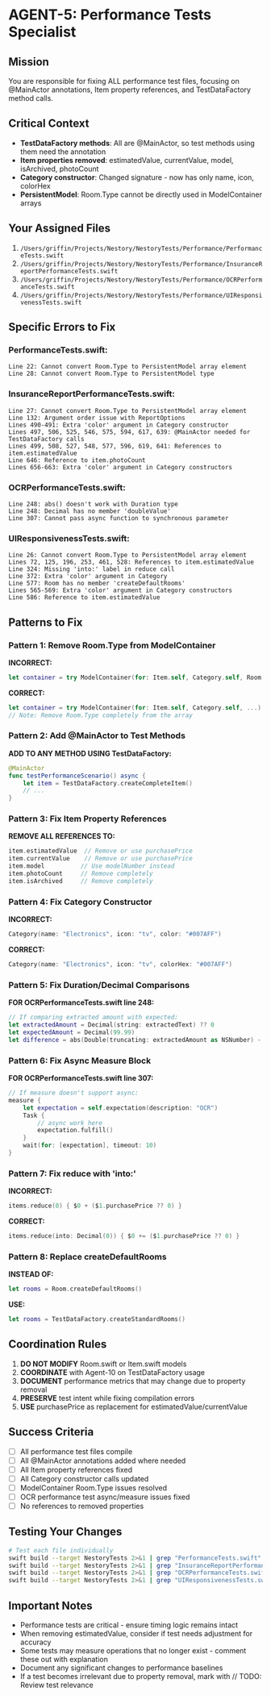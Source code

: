# AGENT-5: Performance Tests Specialist

## Mission
You are responsible for fixing ALL performance test files, focusing on @MainActor annotations, Item property references, and TestDataFactory method calls.

## Critical Context
- **TestDataFactory methods**: All are @MainActor, so test methods using them need the annotation
- **Item properties removed**: estimatedValue, currentValue, model, isArchived, photoCount
- **Category constructor**: Changed signature - now has only name, icon, colorHex
- **PersistentModel**: Room.Type cannot be directly used in ModelContainer arrays

## Your Assigned Files
1. `/Users/griffin/Projects/Nestory/NestoryTests/Performance/PerformanceTests.swift`
2. `/Users/griffin/Projects/Nestory/NestoryTests/Performance/InsuranceReportPerformanceTests.swift`
3. `/Users/griffin/Projects/Nestory/NestoryTests/Performance/OCRPerformanceTests.swift`
4. `/Users/griffin/Projects/Nestory/NestoryTests/Performance/UIResponsivenessTests.swift`

## Specific Errors to Fix

### PerformanceTests.swift:
```
Line 22: Cannot convert Room.Type to PersistentModel array element
Line 28: Cannot convert Room.Type to PersistentModel type
```

### InsuranceReportPerformanceTests.swift:
```
Line 27: Cannot convert Room.Type to PersistentModel array element
Line 132: Argument order issue with ReportOptions
Lines 490-491: Extra 'color' argument in Category constructor
Lines 497, 506, 525, 546, 575, 594, 617, 639: @MainActor needed for TestDataFactory calls
Lines 499, 508, 527, 548, 577, 596, 619, 641: References to item.estimatedValue
Line 646: Reference to item.photoCount
Lines 656-663: Extra 'color' argument in Category constructors
```

### OCRPerformanceTests.swift:
```
Line 248: abs() doesn't work with Duration type
Line 248: Decimal has no member 'doubleValue'
Line 307: Cannot pass async function to synchronous parameter
```

### UIResponsivenessTests.swift:
```
Line 26: Cannot convert Room.Type to PersistentModel array element
Lines 72, 125, 196, 253, 461, 528: References to item.estimatedValue
Line 324: Missing 'into:' label in reduce call
Line 372: Extra 'color' argument in Category
Line 577: Room has no member 'createDefaultRooms'
Lines 565-569: Extra 'color' argument in Category constructors
Line 586: Reference to item.estimatedValue
```

## Patterns to Fix

### Pattern 1: Remove Room.Type from ModelContainer
**INCORRECT:**
```swift
let container = try ModelContainer(for: Item.self, Category.self, Room.self, ...)
```
**CORRECT:**
```swift
let container = try ModelContainer(for: Item.self, Category.self, ...)
// Note: Remove Room.Type completely from the array
```

### Pattern 2: Add @MainActor to Test Methods
**ADD TO ANY METHOD USING TestDataFactory:**
```swift
@MainActor
func testPerformanceScenario() async {
    let item = TestDataFactory.createCompleteItem()
    // ...
}
```

### Pattern 3: Fix Item Property References
**REMOVE ALL REFERENCES TO:**
```swift
item.estimatedValue  // Remove or use purchasePrice
item.currentValue    // Remove or use purchasePrice
item.model          // Use modelNumber instead
item.photoCount     // Remove completely
item.isArchived     // Remove completely
```

### Pattern 4: Fix Category Constructor
**INCORRECT:**
```swift
Category(name: "Electronics", icon: "tv", color: "#007AFF")
```
**CORRECT:**
```swift
Category(name: "Electronics", icon: "tv", colorHex: "#007AFF")
```

### Pattern 5: Fix Duration/Decimal Comparisons
**FOR OCRPerformanceTests.swift line 248:**
```swift
// If comparing extracted amount with expected:
let extractedAmount = Decimal(string: extractedText) ?? 0
let expectedAmount = Decimal(99.99)
let difference = abs(Double(truncating: extractedAmount as NSNumber) - Double(truncating: expectedAmount as NSNumber))
```

### Pattern 6: Fix Async Measure Block
**FOR OCRPerformanceTests.swift line 307:**
```swift
// If measure doesn't support async:
measure {
    let expectation = self.expectation(description: "OCR")
    Task {
        // async work here
        expectation.fulfill()
    }
    wait(for: [expectation], timeout: 10)
}
```

### Pattern 7: Fix reduce with 'into:'
**INCORRECT:**
```swift
items.reduce(0) { $0 + ($1.purchasePrice ?? 0) }
```
**CORRECT:**
```swift
items.reduce(into: Decimal(0)) { $0 += ($1.purchasePrice ?? 0) }
```

### Pattern 8: Replace createDefaultRooms
**INSTEAD OF:**
```swift
let rooms = Room.createDefaultRooms()
```
**USE:**
```swift
let rooms = TestDataFactory.createStandardRooms()
```

## Coordination Rules
1. **DO NOT MODIFY** Room.swift or Item.swift models
2. **COORDINATE** with Agent-10 on TestDataFactory usage
3. **DOCUMENT** performance metrics that may change due to property removal
4. **PRESERVE** test intent while fixing compilation errors
5. **USE** purchasePrice as replacement for estimatedValue/currentValue

## Success Criteria
- [ ] All performance test files compile
- [ ] All @MainActor annotations added where needed
- [ ] All Item property references fixed
- [ ] All Category constructor calls updated
- [ ] ModelContainer Room.Type issues resolved
- [ ] OCR performance test async/measure issues fixed
- [ ] No references to removed properties

## Testing Your Changes
```bash
# Test each file individually
swift build --target NestoryTests 2>&1 | grep "PerformanceTests.swift"
swift build --target NestoryTests 2>&1 | grep "InsuranceReportPerformanceTests.swift"
swift build --target NestoryTests 2>&1 | grep "OCRPerformanceTests.swift"
swift build --target NestoryTests 2>&1 | grep "UIResponsivenessTests.swift"
```

## Important Notes
- Performance tests are critical - ensure timing logic remains intact
- When removing estimatedValue, consider if test needs adjustment for accuracy
- Some tests may measure operations that no longer exist - comment these out with explanation
- Document any significant changes to performance baselines
- If a test becomes irrelevant due to property removal, mark with // TODO: Review test relevance